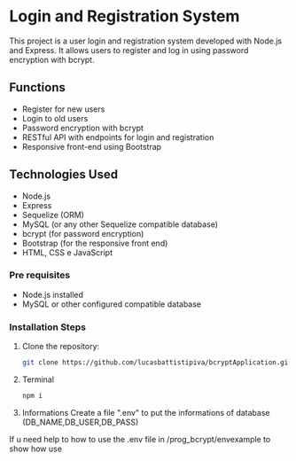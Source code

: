 # Login and Registration System

This project is a user login and registration system developed with Node.js and Express. It allows users to register and log in using password encryption with bcrypt.

## Functions

- Register for new users
- Login to old users
- Password encryption with bcrypt
- RESTful API with endpoints for login and registration
- Responsive front-end using Bootstrap

## Technologies Used

- Node.js
- Express
- Sequelize (ORM)
- MySQL (or any other Sequelize compatible database)
- bcrypt (for password encryption)
- Bootstrap (for the responsive front end)
- HTML, CSS e JavaScript

### Pre requisites

- Node.js installed
- MySQL or other configured compatible database

### Installation Steps

1. Clone the repository:
   ```sh
   git clone https://github.com/lucasbattistipiva/bcryptApplication.git
2. Terminal
   ```sh
   npm i
3. Informations
   Create a file ".env" to put the informations of database (DB_NAME,DB_USER,DB_PASS)

  If u need help to how to use the .env file in /prog_bcrypt/envexample to show how use
   

